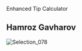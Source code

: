 Enhanced Tip Calculator

## Hamroz Gavharov


![Selection_078](https://user-images.githubusercontent.com/62178569/119418241-f99eea80-bd10-11eb-96b6-98cb900ead4b.png)
